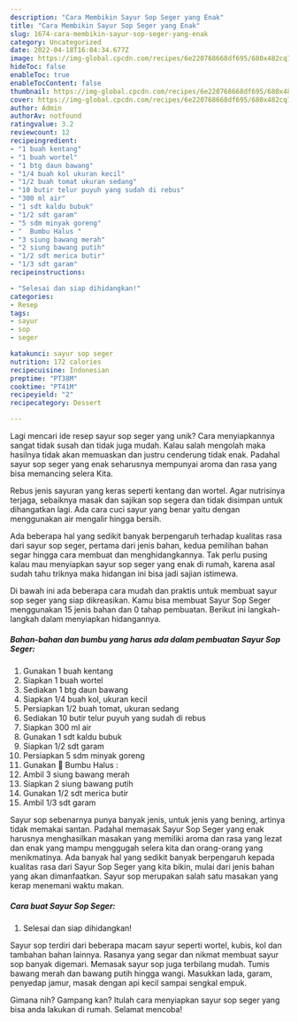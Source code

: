 ```yaml
---
description: "Cara Membikin Sayur Sop Seger yang Enak"
title: "Cara Membikin Sayur Sop Seger yang Enak"
slug: 1674-cara-membikin-sayur-sop-seger-yang-enak
category: Uncategorized
date: 2022-04-18T16:04:34.677Z
image: https://img-global.cpcdn.com/recipes/6e220768668df695/680x482cq70/sayur-sop-seger-foto-resep-utama.jpg
hideToc: false
enableToc: true
enableTocContent: false
thumbnail: https://img-global.cpcdn.com/recipes/6e220768668df695/680x482cq70/sayur-sop-seger-foto-resep-utama.jpg
cover: https://img-global.cpcdn.com/recipes/6e220768668df695/680x482cq70/sayur-sop-seger-foto-resep-utama.jpg
author: Admin
authorAv: notfound
ratingvalue: 3.2
reviewcount: 12
recipeingredient:
- "1 buah kentang"
- "1 buah wortel"
- "1 btg daun bawang"
- "1/4 buah kol ukuran kecil"
- "1/2 buah tomat ukuran sedang"
- "10 butir telur puyuh yang sudah di rebus"
- "300 ml air"
- "1 sdt kaldu bubuk"
- "1/2 sdt garam"
- "5 sdm minyak goreng"
- "  Bumbu Halus "
- "3 siung bawang merah"
- "2 siung bawang putih"
- "1/2 sdt merica butir"
- "1/3 sdt garam"
recipeinstructions:

- "Selesai dan siap dihidangkan!"
categories:
- Resep
tags:
- sayur
- sop
- seger

katakunci: sayur sop seger 
nutrition: 172 calories
recipecuisine: Indonesian
preptime: "PT38M"
cooktime: "PT41M"
recipeyield: "2"
recipecategory: Dessert

---
```





Lagi mencari ide resep sayur sop seger yang unik? Cara menyiapkannya sangat tidak susah dan tidak juga mudah. Kalau salah mengolah maka hasilnya tidak akan memuaskan dan justru cenderung tidak enak. Padahal sayur sop seger yang enak seharusnya mempunyai aroma dan rasa yang bisa memancing selera Kita.





Rebus jenis sayuran yang keras seperti kentang dan wortel. Agar nutrisinya terjaga, sebaiknya masak dan sajikan sop segera dan tidak disimpan untuk dihangatkan lagi. Ada cara cuci sayur yang benar yaitu dengan menggunakan air mengalir hingga bersih.

Ada beberapa hal yang sedikit banyak berpengaruh terhadap kualitas rasa dari sayur sop seger, pertama dari jenis bahan, kedua pemilihan bahan segar hingga cara membuat dan menghidangkannya. Tak perlu pusing kalau mau menyiapkan sayur sop seger yang enak di rumah, karena asal sudah tahu triknya maka hidangan ini bisa jadi sajian istimewa.






Di bawah ini ada beberapa cara mudah dan praktis untuk membuat sayur sop seger yang siap dikreasikan. Kamu bisa membuat Sayur Sop Seger menggunakan 15 jenis bahan dan 0 tahap pembuatan. Berikut ini langkah-langkah dalam menyiapkan hidangannya.

<!--inarticleads1-->

##### Bahan-bahan dan bumbu yang harus ada dalam pembuatan Sayur Sop Seger:

1. Gunakan 1 buah kentang
1. Siapkan 1 buah wortel
1. Sediakan 1 btg daun bawang
1. Siapkan 1/4 buah kol, ukuran kecil
1. Persiapkan 1/2 buah tomat, ukuran sedang
1. Sediakan 10 butir telur puyuh yang sudah di rebus
1. Siapkan 300 ml air
1. Gunakan 1 sdt kaldu bubuk
1. Siapkan 1/2 sdt garam
1. Persiapkan 5 sdm minyak goreng
1. Gunakan  📌 Bumbu Halus :
1. Ambil 3 siung bawang merah
1. Siapkan 2 siung bawang putih
1. Gunakan 1/2 sdt merica butir
1. Ambil 1/3 sdt garam


Sayur sop sebenarnya punya banyak jenis, untuk jenis yang bening, artinya tidak memakai santan. Padahal memasak Sayur Sop Seger yang enak harusnya menghasilkan masakan yang memiliki aroma dan rasa yang lezat dan enak yang mampu menggugah selera kita dan orang-orang yang menikmatinya. Ada banyak hal yang sedikit banyak berpengaruh kepada kualitas rasa dari Sayur Sop Seger yang kita bikin, mulai dari jenis bahan yang akan dimanfaatkan. Sayur sop merupakan salah satu masakan yang kerap menemani waktu makan. 

<!--inarticleads2-->

##### Cara buat Sayur Sop Seger:


1. Selesai dan siap dihidangkan!

Sayur sop terdiri dari beberapa macam sayur seperti wortel, kubis, kol dan tambahan bahan lainnya. Rasanya yang segar dan nikmat membuat sayur sop banyak digemari. Memasak sayur sop juga terbilang mudah. Tumis bawang merah dan bawang putih hingga wangi. Masukkan lada, garam, penyedap jamur, masak dengan api kecil sampai sengkal empuk. 

Gimana nih? Gampang kan? Itulah cara menyiapkan sayur sop seger yang bisa anda lakukan di rumah. Selamat mencoba!
